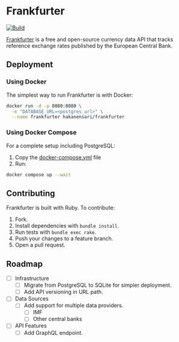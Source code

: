 # Frankfurter

[![Build](https://github.com/hakanensari/frankfurter/workflows/build/badge.svg)](https://github.com/hakanensari/frankfurter/actions)

[Frankfurter](https://frankfurter.dev) is a free and open-source currency data API that tracks reference exchange rates published by the European Central Bank.

## Deployment

### Using Docker

The simplest way to run Frankfurter is with Docker:

```bash
docker run -d -p 8080:8080 \
  -e "DATABASE_URL=<postgres_url>" \
  --name frankfurter hakanensari/frankfurter
```

### Using Docker Compose

For a complete setup including PostgreSQL:

1. Copy the [docker-compose.yml](./docker-compose.yml) file
2. Run:
```bash
docker compose up --wait
```

## Contributing

Frankfurter is built with Ruby. To contribute:

1. Fork.
2. Install dependencies with `bundle install`.
3. Run tests with `bundle exec rake`.
4. Push your changes to a feature branch.
5. Open a pull request.

## Roadmap

- [ ] Infrastructure
  - [ ] Migrate from PostgreSQL to SQLite for simpler deployment.
  - [ ] Add API versioning in URL path.

- [ ] Data Sources
  - [ ] Add support for multiple data providers.
    - [ ] IMF
    - [ ] Other central banks

- [ ] API Features
  - [ ] Add GraphQL endpoint.
